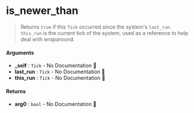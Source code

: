 # is\_newer\_than

>  Returns `true` if this `Tick` occurred since the system's `last_run`.
>  `this_run` is the current tick of the system, used as a reference to help deal with wraparound.

#### Arguments

- **\_self** : `Tick` \- No Documentation 🚧
- **last\_run** : `Tick` \- No Documentation 🚧
- **this\_run** : `Tick` \- No Documentation 🚧

#### Returns

- **arg0** : `bool` \- No Documentation 🚧
